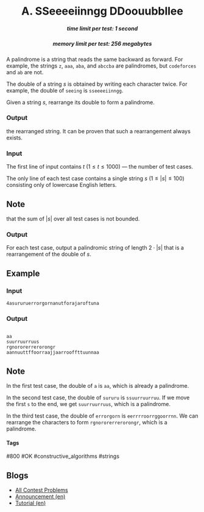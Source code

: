 <h1 style='text-align: center;'> A. SSeeeeiinngg DDoouubbllee</h1>

<h5 style='text-align: center;'>time limit per test: 1 second</h5>
<h5 style='text-align: center;'>memory limit per test: 256 megabytes</h5>

A palindrome is a string that reads the same backward as forward. For example, the strings $\texttt{z}$, $\texttt{aaa}$, $\texttt{aba}$, and $\texttt{abccba}$ are palindromes, but $\texttt{codeforces}$ and $\texttt{ab}$ are not.

The double of a string $s$ is obtained by writing each character twice. For example, the double of $\texttt{seeing}$ is $\texttt{sseeeeiinngg}$.

Given a string $s$, rearrange its double to form a palindrome. 
### Output

 the rearranged string. It can be proven that such a rearrangement always exists.

### Input

The first line of input contains $t$ ($1 \leq t \leq 1000$) — the number of test cases.

The only line of each test case contains a single string $s$ ($1 \leq |s| \leq 100$) consisting only of lowercase English letters.

## Note

 that the sum of $|s|$ over all test cases is not bounded.

### Output

For each test case, output a palindromic string of length $2 \cdot |s|$ that is a rearrangement of the double of $s$.

## Example

### Input


```text
4asururuerrorgornanutforajaroftuna
```
### Output

```text

aa
suurruurruus
rgnororerrerorongr
aannuuttffoorraajjaarrooffttuunnaa

```
## Note

In the first test case, the double of $\texttt{a}$ is $\texttt{aa}$, which is already a palindrome.

In the second test case, the double of $\texttt{sururu}$ is $\texttt{ssuurruurruu}$. If we move the first $\texttt{s}$ to the end, we get $\texttt{suurruurruus}$, which is a palindrome.

In the third test case, the double of $\texttt{errorgorn}$ is $\texttt{eerrrroorrggoorrnn}$. We can rearrange the characters to form $\texttt{rgnororerrerorongr}$, which is a palindrome.



#### Tags 

#800 #OK #constructive_algorithms #strings 

## Blogs
- [All Contest Problems](../Codeforces_Round_836_(Div._2).md)
- [Announcement (en)](../blogs/Announcement_(en).md)
- [Tutorial (en)](../blogs/Tutorial_(en).md)
